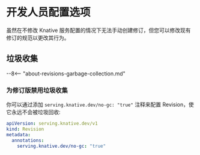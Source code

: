 # 开发人员配置选项

虽然在不修改 Knative 服务配置的情况下无法手动创建修订，但您可以修改现有修订的规范以更改其行为。

## 垃圾收集

--8<-- "about-revisions-garbage-collection.md"

### 为修订版禁用垃圾收集

你可以通过添加 `serving.knative.dev/no-gc: "true"` 注释来配置 Revision，使它永远不会被垃圾回收:

```yaml
apiVersion: serving.knative.dev/v1
kind: Revision
metadata:
  annotations:
    serving.knative.dev/no-gc: "true"
```
